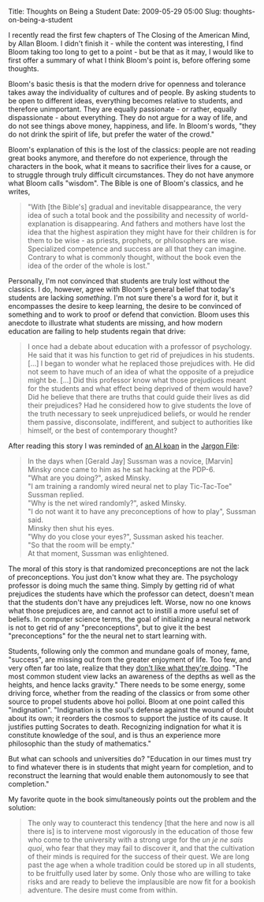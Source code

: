 Title: Thoughts on Being a Student
Date: 2009-05-29 05:00
Slug: thoughts-on-being-a-student

I recently read the first few chapters of The Closing of the American
Mind, by Allan Bloom. I didn't finish it - while the content was
interesting, I find Bloom taking too long to get to a point - but be
that as it may, I would like to first offer a summary of what I think
Bloom's point is, before offering some thoughts.

Bloom's basic thesis is that the modern drive for openness and tolerance
takes away the individuality of cultures and of people. By asking
students to be open to different ideas, everything becomes relative to
students, and therefore unimportant. They are equally passionate - or
rather, equally dispassionate - about everything. They do not argue for
a way of life, and do not see things above money, happiness, and life.
In Bloom's words, "they do not drink the spirit of life, but prefer the
water of the crowd."

Bloom's explanation of this is the lost of the classics: people are not
reading great books anymore, and therefore do not experience, through
the characters in the book, what it means to sacrifice their lives for a
cause, or to struggle through truly difficult circumstances. They do not
have anymore what Bloom calls "wisdom". The Bible is one of Bloom's
classics, and he writes,  

> "With [the Bible's] gradual and inevitable disappearance, the very
> idea of such a total book and the possibility and necessity of
> world-explanation is disappearing. And fathers and mothers have lost
> the idea that the highest aspiration they might have for their
> children is for them to be wise - as priests, prophets, or
> philosophers are wise. Specialized competence and success are all that
> they can imagine. Contrary to what is commonly thought, without the
> book even the idea of the order of the whole is lost."
> </p>

Personally, I'm not convinced that students are truly lost without the
classics. I do, however, agree with Bloom's general belief that today's
students are lacking *something*. I'm not sure there's a word for it,
but it encompasses the desire to keep learning, the desire to be
convinced of something and to work to proof or defend that conviction.
Bloom uses this anecdote to illustrate what students are missing, and
how modern education are failing to help students regain that drive:  

> I once had a debate about education with a professor of psychology. He
> said that it was his function to get rid of prejudices in his
> students. [...] I began to wonder what he replaced those prejudices
> with. He did not seem to have much of an idea of what the opposite of
> a prejudice might be. [...] Did this professor know what those
> prejudices meant for the students and what effect being deprived of
> them would have? Did he believe that there are truths that could guide
> their lives as did their prejudices? Had he considered how to give
> students the love of the truth necessary to seek unprejudiced beliefs,
> or would he render them passive, disconsolate, indifferent, and
> subject to authorities like himself, or the best of contemporary
> thought?
> </p>

After reading this story I was reminded of [an AI
koan](http://catb.org/jargon/html/koans.html#id3141241) in the [Jargon
File](http://catb.org/jargon/):  

> In the days when [Gerald Jay] Sussman was a novice, [Marvin] Minsky
> once came to him as he sat hacking at the PDP-6.  
> "What are you doing?", asked Minsky.  
> "I am training a randomly wired neural net to play Tic-Tac-Toe"
> Sussman replied.  
> "Why is the net wired randomly?", asked Minsky.  
> "I do not want it to have any preconceptions of how to play", Sussman
> said.  
> Minsky then shut his eyes.  
> "Why do you close your eyes?", Sussman asked his teacher.  
> "So that the room will be empty."  
> At that moment, Sussman was enlightened.
> </p>

The moral of this story is that randomized preconceptions are not the
lack of preconceptions. You just don't know what they are. The
psychology professor is doing much the same thing. Simply by getting rid
of what prejudices the students have which the professor can detect,
doesn't mean that the students don't have any prejudices left. Worse,
now no one knows what those prejudices are, and cannot act to instill a
more useful set of beliefs. In computer science terms, the goal of
initializing a neural network is not to get rid of any "preconceptions",
but to give it the best "preconceptions" for the the neural net to start
learning with.

Students, following only the common and mundane goals of money, fame,
"success", are missing out from the greater enjoyment of life. Too few,
and very often far too late, realize that they [don't like what they're
doing](http://justinnhli.com/posts/2008/02/how-to-do-what-you-love.html).
"The most common student view lacks an awareness of the depths as well
as the heights, and hence lacks gravity." There needs to be some energy,
some driving force, whether from the reading of the classics or from
some other source to propel students above hoi polloi. Bloom at one
point called this "indignation". "Indignation is the soul's defense
against the wound of doubt about its own; it reorders the cosmos to
support the justice of its cause. It justifies putting Socrates to
death. Recognizing indignation for what it is constitute knowledge of
the soul, and is thus an experience more philosophic than the study of
mathematics."

But what can schools and universities do? "Education in our times must
try to find whatever there is in students that might yearn for
completion, and to reconstruct the learning that would enable them
autonomously to see that completion."

My favorite quote in the book simultaneously points out the problem and
the solution:

> The only way to counteract this tendency [that the here and now is all
> there is] is to intervene most vigorously in the education of those
> few who come to the university with a strong urge for the *un je ne
> sais quoi*, who fear that they may fail to discover it, and that the
> cultivation of their minds is required for the success of their quest.
> We are long past the age when a whole tradition could be stored up in
> all students, to be fruitfully used later by some. Only those who are
> willing to take risks and are ready to believe the implausible are now
> fit for a bookish adventure. The desire must come from within.

